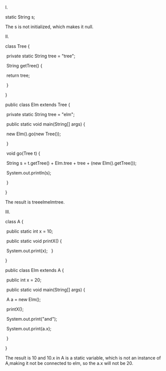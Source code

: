 I.

static String s;

The s is not initialized, which makes it null.

II.

‌class Tree {

‌	private static String tree = "tree";

‌	String getTree() {

‌		return tree;

​‌	}

‌}

‌public class Elm extends Tree {

‌	private static String tree = "elm";

‌	public static void main(String[] args) {

‌		new Elm().go(new Tree());

‌	}

‌	void go(Tree t) {

​‌		String s = t.getTree() + Elm.tree + tree + (new Elm().getTree());

‌		System.out.println(s);

​‌	}

​‌}

The result is treeelmelmtree.

III.

​class A {

​	public static int x = 10;

​	public static void printX() {

​		System.out.print(x);
​
​	}

​}

​public class Elm extends A {

​	public int x = 20;

​	public static void main(String[] args) {

​		A a = new Elm();

​		printX();

​		System.out.print("and");

​		System.out.print(a.x);

​	}

​}

The result is 10 and 10.x in A is a static variable, which is not an instance of A,making it not be connected to elm, so the a.x will not be 20.